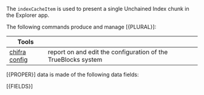 <!-- markdownlint-disable MD033 MD036 MD041 -->
The `indexCacheItem` is used to present a single Unchained Index chunk in the Explorer app.

The following commands produce and manage [{PLURAL}]:

| Tools |     |
| ----- | --- |
| [chifra config](/docs/chifra/admin/#chifra-config) | report on and edit the configuration of the TrueBlocks system |

[{PROPER}] data is made of the following data fields:

[{FIELDS}]
